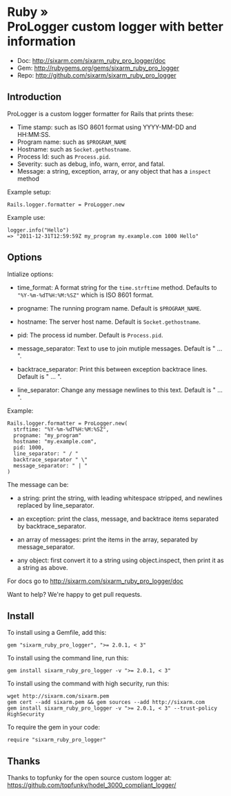 # Ruby » <br> ProLogger custom logger with better information

* Doc: <http://sixarm.com/sixarm_ruby_pro_logger/doc>
* Gem: <http://rubygems.org/gems/sixarm_ruby_pro_logger>
* Repo: <http://github.com/sixarm/sixarm_ruby_pro_logger>
<!--HEADER-SHUT-->


## Introduction

ProLogger is a custom logger formatter for Rails that prints these:

  * Time stamp: such as ISO 8601 format using YYYY-MM-DD and HH:MM:SS.
  * Program name: such as `$PROGRAM_NAME`
  * Hostname: such as `Socket.gethostname`.
  * Process Id: such as `Process.pid`.
  * Severity: such as debug, info, warn, error, and fatal.
  * Message: a string, exception, array, or any object that has a `inspect` method

Example setup:

    Rails.logger.formatter = ProLogger.new

Example use:

    logger.info("Hello")
    => "2011-12-31T12:59:59Z my_program my.example.com 1000 Hello"


## Options

Intialize options:

  * time_format: A format string for the `time.strftime` method.
      Defaults to `"%Y-%m-%dT%H:%M:%SZ"` which is ISO 8601 format.
 
  * progname: The running program name.
      Default is `$PROGRAM_NAME`.
  
  * hostname: The server host name.
      Default is `Socket.gethostname`.
  
  * pid: The process id number.
      Default is `Process.pid`.
  
  * message_separator: Text to use to join mutiple messages.
      Default is " ... ".
  
  * backtrace_separator: Print this between exception backtrace lines.
      Default is " ... ".
  
  * line_separator: Change any message newlines to this text.
      Default is " ... ".    

Example:

    Rails.logger.formatter = ProLogger.new(
      strftime: "%Y-%m-%dT%H:%M:%SZ", 
      progname: "my_program"
      hostname: "my.example.com", 
      pid: 1000,
      line_separator: " / "
      backtrace_separator " \"
      message_separator: " | " 
    )

The message can be:

  * a string: print the string, with leading whitespace stripped, and newlines replaced by line_separator.

  * an exception: print the class, message, and backtrace items separated by backtrace_separator.

  * an array of messages: print the items in the array, separated by message_separator.
 
  * any object: first convert it to a string using object.inspect, then print it as a string as above.
 
For docs go to <http://sixarm.com/sixarm_ruby_pro_logger/doc>

Want to help? We're happy to get pull requests.


<!--INSTALL-OPEN-->

## Install

To install using a Gemfile, add this:

    gem "sixarm_ruby_pro_logger", ">= 2.0.1, < 3"

To install using the command line, run this:

    gem install sixarm_ruby_pro_logger -v ">= 2.0.1, < 3"

To install using the command with high security, run this:

    wget http://sixarm.com/sixarm.pem
    gem cert --add sixarm.pem && gem sources --add http://sixarm.com
    gem install sixarm_ruby_pro_logger -v ">= 2.0.1, < 3" --trust-policy HighSecurity

To require the gem in your code:

    require "sixarm_ruby_pro_logger"

<!--INSTALL-SHUT-->



## Thanks

Thanks to topfunky for the open source custom logger at:
https://github.com/topfunky/hodel_3000_compliant_logger/
